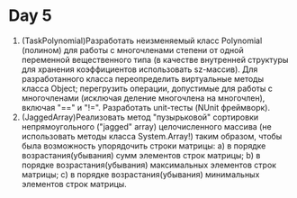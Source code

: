 ﻿# Day 5
1) (TaskPolynomial)Разработать неизменяемый класс Polynomial (полином) для работы с многочленами степени от одной переменной вещественного типа (в качестве внутренней структуры для хранения коэффициентов использовать sz-массив). Для разработанного класса переопределить виртуальные методы класса Object; перегрузить операции, допустимые для работы с многочленами (исключая деление многочлена на многочлен), включая "==" и "!=". Разработать unit-тесты (NUnit фреймворк).
2) (JaggedArray)Реализовать метод "пузырьковой" сортировки непрямоугольного ("jagged" array) целочисленного массива (не использовать методы класса System.Array!) таким образом, чтобы была возможность упорядочить строки матрицы:
    a) в порядке возрастания(убывания) сумм элементов строк матрицы;
    b) в порядке возрастания(убывания) максимальных элементов строк матрицы;
    c) в порядке возрастания(убывания) минимальных элементов строк матрицы.
